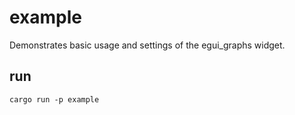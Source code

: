 # example
Demonstrates basic usage and settings of the egui_graphs widget.

## run
```
cargo run -p example
```
